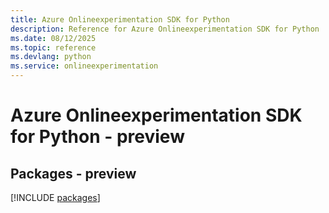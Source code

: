 ```yaml
---
title: Azure Onlineexperimentation SDK for Python
description: Reference for Azure Onlineexperimentation SDK for Python
ms.date: 08/12/2025
ms.topic: reference
ms.devlang: python
ms.service: onlineexperimentation
---
```

# Azure Onlineexperimentation SDK for Python - preview
## Packages - preview
[!INCLUDE [packages](onlineexperimentation-index.md)]